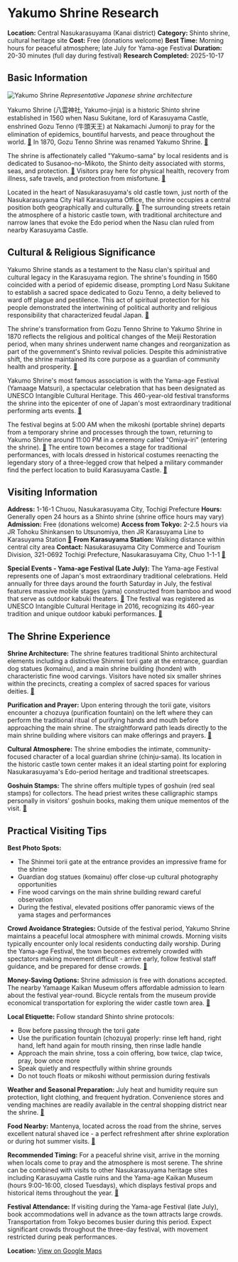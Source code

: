 # Yakumo Shrine Research

**Location:** Central Nasukarasuyama (Kanai district)
**Category:** Shinto shrine, cultural heritage site
**Cost:** Free (donations welcome)
**Best Time:** Morning hours for peaceful atmosphere; late July for Yama-age Festival
**Duration:** 20-30 minutes (full day during festival)
**Research Completed:** 2025-10-17

## Basic Information

![Yakumo Shrine](https://upload.wikimedia.org/wikipedia/commons/thumb/0/0e/Torii_path_with_lantern_at_Fushimi_Inari_Taisha_Shrine%2C_Kyoto%2C_Japan.jpg/1200px-Torii_path_with_lantern_at_Fushimi_Inari_Taisha_Shrine%2C_Kyoto%2C_Japan.jpg)
*Representative Japanese shrine architecture*

Yakumo Shrine (八雲神社, Yakumo-jinja) is a historic Shinto shrine established in 1560 when Nasu Sukitane, lord of Karasuyama Castle, enshrined Gozu Tenno (牛頭天王) at Nakamachi Jumonji to pray for the elimination of epidemics, bountiful harvests, and peace throughout the world. [🔗](https://www.trip.com/moments/theme/destination-nasukarasuyama-56726-attractions-993137/) In 1870, Gozu Tenno Shrine was renamed Yakumo Shrine. [🔗](https://japanguides.net/tochigi/nasukarasuyama-karasuyama-yama-age-festival/)

The shrine is affectionately called "Yakumo-sama" by local residents and is dedicated to Susanoo-no-Mikoto, the Shinto deity associated with storms, seas, and protection. [🔗](https://www.visit-tochigi.com/plan-your-trip/things-to-do/41363/) Visitors pray here for physical health, recovery from illness, safe travels, and protection from misfortune. [🔗](https://skyticket.com/guide/57695)

Located in the heart of Nasukarasuyama's old castle town, just north of the Nasukarasuyama City Hall Karasuyama Office, the shrine occupies a central position both geographically and culturally. [🔗](http://www.komainu.org/tochigi/nasukarasuyamasi/yakumo/yakumo.html) The surrounding streets retain the atmosphere of a historic castle town, with traditional architecture and narrow lanes that evoke the Edo period when the Nasu clan ruled from nearby Karasuyama Castle.

## Cultural & Religious Significance

Yakumo Shrine stands as a testament to the Nasu clan's spiritual and cultural legacy in the Karasuyama region. The shrine's founding in 1560 coincided with a period of epidemic disease, prompting Lord Nasu Sukitane to establish a sacred space dedicated to Gozu Tenno, a deity believed to ward off plague and pestilence. This act of spiritual protection for his people demonstrated the intertwining of political authority and religious responsibility that characterized feudal Japan. [🔗](https://www.tourism-alljapanandtokyo.org/festival-en/f-09-02?lang=en)

The shrine's transformation from Gozu Tenno Shrine to Yakumo Shrine in 1870 reflects the religious and political changes of the Meiji Restoration period, when many shrines underwent name changes and reorganization as part of the government's Shinto revival policies. Despite this administrative shift, the shrine maintained its core purpose as a guardian of community health and prosperity. [🔗](https://japanguides.net/tochigi/nasukarasuyama-karasuyama-yama-age-festival/)

Yakumo Shrine's most famous association is with the Yama-age Festival (Yamaage Matsuri), a spectacular celebration that has been designated as UNESCO Intangible Cultural Heritage. This 460-year-old festival transforms the shrine into the epicenter of one of Japan's most extraordinary traditional performing arts events. [🔗](https://www.jtco.or.jp/en/japanese-culture/?act=detail&id=123&p=0&c=23)

The festival begins at 5:00 AM when the mikoshi (portable shrine) departs from a temporary shrine and processes through the town, returning to Yakumo Shrine around 11:00 PM in a ceremony called "Omiya-iri" (entering the shrine). [🔗](https://japanguides.net/tochigi/nasukarasuyama-karasuyama-yama-age-festival/) The entire town becomes a stage for traditional performances, with locals dressed in historical costumes reenacting the legendary story of a three-legged crow that helped a military commander find the perfect location to build Karasuyama Castle. [🔗](https://tochigidekurasu.com/en/nasukarasuyama/)

## Visiting Information

**Address:** 1-16-1 Chuou, Nasukarasuyama City, Tochigi Prefecture
**Hours:** Generally open 24 hours as a Shinto shrine (shrine office hours may vary)
**Admission:** Free (donations welcome)
**Access from Tokyo:** 2-2.5 hours via JR Tohoku Shinkansen to Utsunomiya, then JR Karasuyama Line to Karasuyama Station [🔗](https://www.rome2rio.com/s/Tokyo/Nasukarasuyama)
**From Karasuyama Station:** Walking distance within central city area
**Contact:** Nasukarasuyama City Commerce and Tourism Division, 321-0692 Tochigi Prefecture, Nasukarasuyama City, Chuo 1-1-1 [🔗](http://www.komainu.org/tochigi/nasukarasuyamasi/yakumo/yakumo.html)

**Special Events - Yama-age Festival (Late July):**
The Yama-age Festival represents one of Japan's most extraordinary traditional celebrations. Held annually for three days around the fourth Saturday in July, the festival features massive mobile stages (yama) constructed from bamboo and wood that serve as outdoor kabuki theaters. [🔗](https://www.jtco.or.jp/en/japanese-culture/?act=detail&id=123&p=0&c=23) The festival was registered as UNESCO Intangible Cultural Heritage in 2016, recognizing its 460-year tradition and unique outdoor kabuki performances. [🔗](https://ohmatsuri.com/en/articles/tochigi-yamaage-matsuri)

## The Shrine Experience

**Shrine Architecture:**
The shrine features traditional Shinto architectural elements including a distinctive Shinmei torii gate at the entrance, guardian dog statues (komainu), and a main shrine building (honden) with characteristic fine wood carvings. Visitors have noted six smaller shrines within the precincts, creating a complex of sacred spaces for various deities. [🔗](https://wanderlog.com/place/details/283002/yakumo-shrine)

**Purification and Prayer:**
Upon entering through the torii gate, visitors encounter a chozuya (purification fountain) on the left where they can perform the traditional ritual of purifying hands and mouth before approaching the main shrine. The straightforward path leads directly to the main shrine building where visitors can make offerings and prayers. [🔗](https://wanderlog.com/place/details/283002/yakumo-shrine)

**Cultural Atmosphere:**
The shrine embodies the intimate, community-focused character of a local guardian shrine (chinju-sama). Its location in the historic castle town center makes it an ideal starting point for exploring Nasukarasuyama's Edo-period heritage and traditional streetscapes.

**Goshuin Stamps:**
The shrine offers multiple types of goshuin (red seal stamps) for collectors. The head priest writes these calligraphic stamps personally in visitors' goshuin books, making them unique mementos of the visit. [🔗](https://wanderlog.com/place/details/283002/yakumo-shrine)

## Practical Visiting Tips

**Best Photo Spots:**
- The Shinmei torii gate at the entrance provides an impressive frame for the shrine
- Guardian dog statues (komainu) offer close-up cultural photography opportunities
- Fine wood carvings on the main shrine building reward careful observation
- During the festival, elevated positions offer panoramic views of the yama stages and performances

**Crowd Avoidance Strategies:**
Outside of the festival period, Yakumo Shrine maintains a peaceful local atmosphere with minimal crowds. Morning visits typically encounter only local residents conducting daily worship. During the Yama-age Festival, the town becomes extremely crowded with spectators making movement difficult - arrive early, follow festival staff guidance, and be prepared for dense crowds. [🔗](https://www.machiya-inn-japan.com/blog/gion-festival/)

**Money-Saving Options:**
Shrine admission is free with donations accepted. The nearby Yamaage Kaikan Museum offers affordable admission to learn about the festival year-round. Bicycle rentals from the museum provide economical transportation for exploring the wider castle town area. [🔗](https://nearbytokyo.com/things-to-do-in-nasu-karasuyama/)

**Local Etiquette:**
Follow standard Shinto shrine protocols:
- Bow before passing through the torii gate
- Use the purification fountain (chozuya) properly: rinse left hand, right hand, left hand again for mouth rinsing, then rinse ladle handle
- Approach the main shrine, toss a coin offering, bow twice, clap twice, pray, bow once more
- Speak quietly and respectfully within shrine grounds
- Do not touch floats or mikoshi without permission during festivals

**Weather and Seasonal Preparation:**
July heat and humidity require sun protection, light clothing, and frequent hydration. Convenience stores and vending machines are readily available in the central shopping district near the shrine. [🔗](https://livejapan.com/en/in-kansai/in-pref-kyoto/in-gion_kawaramachi_kiyomizu-dera-temple/article-a2000458/)

**Food Nearby:**
Mantenya, located across the road from the shrine, serves excellent natural shaved ice - a perfect refreshment after shrine exploration or during hot summer visits. [🔗](https://wanderlog.com/place/details/283002/yakumo-shrine)

**Recommended Timing:**
For a peaceful shrine visit, arrive in the morning when locals come to pray and the atmosphere is most serene. The shrine can be combined with visits to other Nasukarasuyama heritage sites including Karasuyama Castle ruins and the Yama-age Kaikan Museum (hours 9:00-16:00, closed Tuesdays), which displays festival props and historical items throughout the year. [🔗](https://skyticket.com/guide/57695)

**Festival Attendance:** If visiting during the Yama-age Festival (late July), book accommodations well in advance as the town attracts large crowds. Transportation from Tokyo becomes busier during this period. Expect significant crowds throughout the three-day festival, with movement restricted during peak performances.

**Location:** [View on Google Maps](https://maps.google.com/maps?q=36.654217,140.154217)
